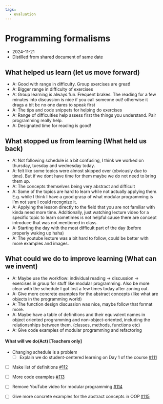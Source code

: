 ```yaml
---
tags:
  - evaluation
---
```


# Programming formalisms

- 2024-11-21
- Distilled from shared document of same date

## What helped us learn (let us move forward)

- A: Good with range in difficulty. Group exercises are great!
- A: Bigger range in difficulty of exercises
- A: Group learning is always fun. Frequent brakes. The reading for a few minutes into discussion is nice if you call someone out!
  otherwise it drags a bit bc no one dares to speak first
- A: The tips and code snippets for helping do exercises
- A: Range of difficulties help assess first the things you understand. Pair programming really help.
- A: Designated time for reading is good!

## What stopped us from learning (What held us back)

- A: Not following schedule is a bit confusing, I think we worked on thursday, tuesday and wednesday today.
- A: felt like some topics were almost skipped over (obviously due to time).
  But if we dont have time for them maybe we do not need to bring them up.
- A: The concepts themselves being very abstract and difficult
- A: Some of the topics are hard to learn while not actually applying them.
  E.g. while I think I have a good grasp of what modular programming is
  I'm not sure I could recognize it.
- A: Applying the lesson directly to the field that you are not familiar with
  kinda need more time. Additionally, just watching lecture video for a
  specific topic to learn sometimes is not helpful cause there are concept
  introduce that was not mentioned in class.
- A: Starting the day with the most difficult part of the day
  (before properly waking up haha)
- A: The youtube lecture was a bit hard to follow,
  could be better with more examples and images.

## What could we do to improve learning (What can we invent)

- A: Maybe use the workflow: individual reading -> discussion
  -> exercises in group for stuff like modular programming.
  Also be more clear with the schedule
  I got lost a few times today after zoning out.
- A: Give more concrete examples for the abstract concepts
  (like what are objects in the programming world)
- A: The function design discussion was nice,
  maybe follow that format more.
- A: Maybe have a table of definitions and their equivalent names in
  object oriented programming and non-object-oriented, including the
  relationsnhips between them. (classes, methods, functions etc)
- A: Give code examples of modular programming and refactoring

#### What will we do(Act) [Teachers only]

- Changing schedule is a problem
    - [ ] Explain we do student-centered learning on Day 1 of the course
      [#111](https://github.com/UPPMAX/programming_formalisms/issues/111)
- [ ] Make list of definitions [#112](https://github.com/UPPMAX/programming_formalisms/issues/112)
- [ ] More code examples [#113](https://github.com/UPPMAX/programming_formalisms/issues/113)
- [ ] Remove YouTube video for modular programming
  [#114](https://github.com/UPPMAX/programming_formalisms/issues/114)
- [ ] Give more concrete examples for the abstract concepts in OOP
  [#115](https://github.com/UPPMAX/programming_formalisms/issues/114)

